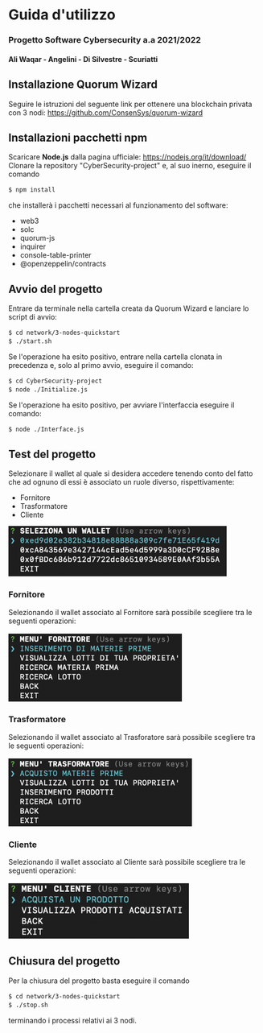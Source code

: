  # Guida d'utilizzo
 ### Progetto Software Cybersecurity a.a 2021/2022
 #### Ali Waqar - Angelini - Di Silvestre - Scuriatti
 
 ## Installazione Quorum Wizard
 Seguire le istruzioni del seguente link per ottenere una blockchain privata con 3 nodi: https://github.com/ConsenSys/quorum-wizard
 
 ## Installazioni pacchetti npm
 Scaricare **Node.js** dalla pagina ufficiale: https://nodejs.org/it/download/
 Clonare la repository "CyberSecurity-project" e, al suo inerno, eseguire il comando
 ```zsh 
 $ npm install
 ```
 che installerà i pacchetti necessari al funzionamento del software: 
 - web3
 - solc
 - quorum-js
 - inquirer
 - console-table-printer
 - @openzeppelin/contracts
 
 ## Avvio del progetto
 Entrare da terminale nella cartella creata da Quorum Wizard e lanciare lo script di avvio:
 ```zsh 
 $ cd network/3-nodes-quickstart
 $ ./start.sh
 ```
 Se l'operazione ha esito positivo, entrare nella cartella clonata in precedenza e, solo al primo avvio, eseguire il comando:
 ```zsh 
 $ cd CyberSecurity-project
 $ node ./Initialize.js
 ```
 Se l'operazione ha esito positivo, per avviare l'interfaccia eseguire il comando:
 ```zsh
 $ node ./Interface.js
 ```
 ## Test del progetto
 Selezionare il wallet al quale si desidera accedere tenendo conto del fatto che ad ognuno di essi è associato un ruole diverso, rispettivamente:
 - Fornitore
 - Trasformatore
 - Cliente
 
 <img src = "/Assets/ImageREADME/SelectWallet.png" height = 100>
 
 ### Fornitore
 Selezionando il wallet associato al Fornitore sarà possibile scegliere tra le seguenti operazioni: \
 \
 <img src = "/Assets/ImageREADME/MenuFornitore.png" height = 135>
 
 ### Trasformatore 
 Selezionando il wallet associato al Trasforatore sarà possibile scegliere tra le seguenti operazioni: \
 \
 <img src = "/Assets/ImageREADME/MenuTrasformatore.png" height = 135>
 
 ### Cliente  
 Selezionando il wallet associato al Cliente sarà possibile scegliere tra le seguenti operazioni: \
 \
 <img src = "/Assets/ImageREADME/MenuCliente.png" height = 110>
 
 ## Chiusura del progetto
 Per la chiusura del progetto basta eseguire il comando
 ```zsh 
 $ cd network/3-nodes-quickstart
 $ ./stop.sh
 ```
 terminando i processi relativi ai 3 nodi.

 
  
 
